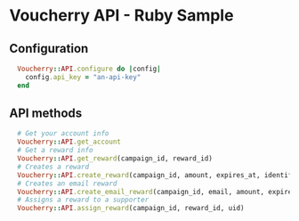 Voucherry API - Ruby Sample
==========================



Configuration
-------------


```ruby
  Voucherry::API.configure do |config|
    config.api_key = "an-api-key"
  end
```

API methods
-----------

```ruby
  # Get your account info
  Voucherry::API.get_account
  # Get a reward info
  Voucherry::API.get_reward(campaign_id, reward_id)
  # Creates a reward
  Voucherry::API.create_reward(campaign_id, amount, expires_at, identifier=nil, event=nil, event_description=nil)
  # Creates an email reward
  Voucherry::API.create_email_reward(campaign_id, email, amount, expires_at, identifier=nil, event=nil, event_description=nil)
  # Assigns a reward to a supporter
  Voucherry::API.assign_reward(campaign_id, reward_id, uid)
```
